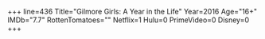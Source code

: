 +++
line=436
Title="Gilmore Girls: A Year in the Life"
Year=2016
Age="16+"
IMDb="7.7"
RottenTomatoes=""
Netflix=1
Hulu=0
PrimeVideo=0
Disney=0
+++

